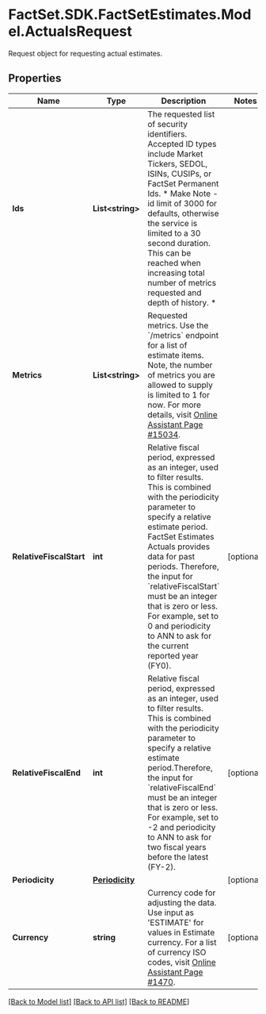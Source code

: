# FactSet.SDK.FactSetEstimates.Model.ActualsRequest
Request object for requesting actual estimates.

## Properties

Name | Type | Description | Notes
------------ | ------------- | ------------- | -------------
**Ids** | **List&lt;string&gt;** | The requested list of security identifiers. Accepted ID types include Market Tickers, SEDOL, ISINs, CUSIPs, or FactSet Permanent Ids. * Make Note - id limit of 3000 for defaults, otherwise the service is limited to a 30 second duration. This can be reached when increasing total number of metrics requested and depth of history. *  | 
**Metrics** | **List&lt;string&gt;** | Requested metrics. Use the &#x60;/metrics&#x60; endpoint for a list of estimate items. Note, the number of metrics you are allowed to supply is limited to 1 for now. For more details, visit [Online Assistant Page #15034](https://oa.apps.factset.com/pages/15034). | 
**RelativeFiscalStart** | **int** | Relative fiscal period, expressed as an integer, used to filter results. This is combined with the periodicity parameter to specify a relative estimate period. FactSet Estimates Actuals provides data for past periods. Therefore, the input for &#x60;relativeFiscalStart&#x60; must be an integer that is zero or less. For example, set to 0 and periodicity to ANN to ask for the current reported year (FY0). | [optional] 
**RelativeFiscalEnd** | **int** | Relative fiscal period, expressed as an integer, used to filter results. This is combined with the periodicity parameter to specify a relative estimate period.Therefore, the input for &#x60;relativeFiscalEnd&#x60; must be an integer that is zero or less. For example, set to -2 and periodicity to ANN to ask for two fiscal years before the latest (FY-2). | [optional] 
**Periodicity** | [**Periodicity**](Periodicity.md) |  | [optional] 
**Currency** | **string** | Currency code for adjusting the data. Use input as &#39;ESTIMATE&#39; for values in Estimate currency. For a list of currency ISO codes, visit [Online Assistant Page #1470](https://oa.apps.factset.com/pages/1470). | [optional] 

[[Back to Model list]](../README.md#documentation-for-models) [[Back to API list]](../README.md#documentation-for-api-endpoints) [[Back to README]](../README.md)

